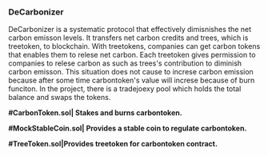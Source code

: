 ### DeCarbonizer


DeCarbonizer is a systematic protocol that effectively dimisnishes the net carbon emisson levels. It transfers net carbon credits and trees, which is treetoken, to blockchain.  With treetokens, companies can get carbon tokens that enables them to relese net carbon. Each treetoken gives permission to companies to relese carbon as such as trees's contribution to diminish carbon emisson. This situation does not cause to increse carbon emission because after some time carbontoken's value will increse because of burn funciton. In the project, there is a tradejoexy pool which holds the total balance and swaps the tokens. 

**#CarbonToken.sol| Stakes and burns carbontoken.**

**#MockStableCoin.sol| Provides a stable coin to regulate carbontoken.**

**#TreeToken.sol|Provides treetoken for carbontoken contract.** 


